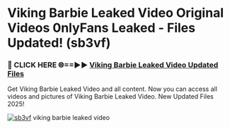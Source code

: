 # Viking Barbie Leaked Video Original Videos 0nlyFans Leaked - Files Updated! (sb3vf)

<h3>🔴 CLICK HERE 🌐==►► <a href="https://tinyurl.com/3hn5wdd3" rel="nofollow">Viking Barbie Leaked Video Updated Files</a></h3>

Get Viking Barbie Leaked Video and all content. Now you can access all videos and pictures of Viking Barbie Leaked Video. New Updated Files 2025!

[![sb3vf](https://i.imgur.com/4HnBqBT.gif)](https://tinyurl.com/3hn5wdd3)
viking barbie leaked video